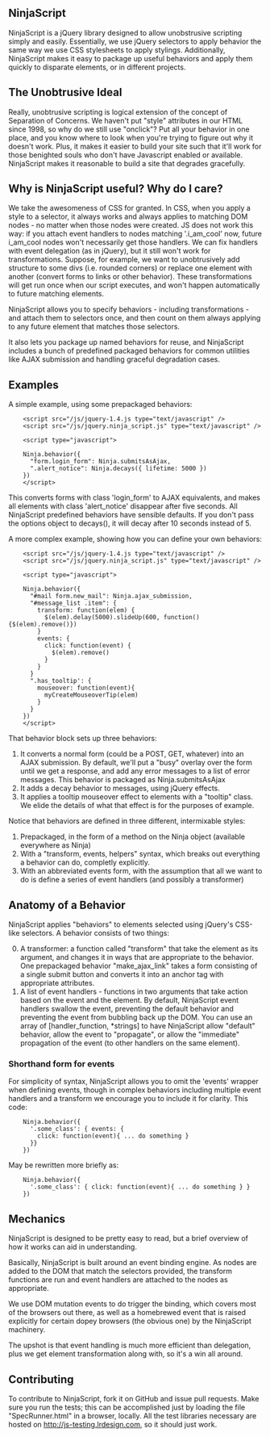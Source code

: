 ## NinjaScript
NinjaScript is a jQuery library designed to allow unobstrusive scripting simply
and easily.  Essentially, we use jQuery selectors to apply behavior the same
way we use CSS stylesheets to apply stylings.  Additionally, NinjaScript makes
it easy to package up useful behaviors and apply them quickly to disparate
elements, or in different projects.

## The Unobtrusive Ideal
Really, unobtrusive scripting is logical extension of the concept of Separation
of Concerns.  We haven't put "style" attributes in our HTML since 1998, so why
do we still use "onclick"?  Put all your behavior in one place, and you know
where to look when you're trying to figure out why it doesn't work.  Plus, it
makes it easier to build your site such that it'll work for those benighted
souls who don't have Javascript enabled or available.  NinjaScript makes it
reasonable to build a site that degrades gracefully.

## Why is NinjaScript useful?   Why do I care?

We take the awesomeness of CSS for granted.  In CSS, when you apply a style to
a selector, it always works and always applies to matching DOM nodes - no
matter when those nodes were created.   JS does not work this way: if you
attach event handlers to nodes matching '.i_am_cool' now, future i_am_cool
nodes won't necessarily get those handlers.  We can fix handlers with event
delegation (as in jQuery), but it still won't work for transformations.
Suppose, for example, we want to unobtrusively add structure to some divs (i.e.
rounded corners) or replace one element with another (convert forms to links or
other behavior).  These transformations will get run once when our script
executes, and won't happen automatically to future matching elements.

NinjaScript allows you to specify behaviors - including transformations - and
attach them to selectors once, and then count on them always applying to any
future element that matches those selectors.

It also lets you package up named behaviors for reuse, and NinjaScript includes
a bunch of predefined packaged behaviors for common utilities like AJAX
submission and handling graceful degradation cases.

## Examples

A simple example, using some prepackaged behaviors:

        <script src="/js/jquery-1.4.js type="text/javascript" />
        <script src="/js/jquery.ninja_script.js" type="text/javascript" />

        <script type="javascript">

        Ninja.behavior({
          "form.login_form": Ninja.submitsAsAjax,
          ".alert_notice": Ninja.decays({ lifetime: 5000 })
        })
        </script>

This converts forms with class 'login_form' to AJAX equivalents, and makes all
elements with class 'alert_notice' disappear after five seconds.  All
NinjaScript predefined behaviors have sensible defaults.  If you don't pass the
options object to decays(), it will decay after 10 seconds instead of 5.

A more complex example, showing how you can define your own behaviors:

        <script src="/js/jquery-1.4.js type="text/javascript" />
        <script src="/js/jquery.ninja_script.js" type="text/javascript" />

        <script type="javascript">

        Ninja.behavior({
          "#mail form.new_mail": Ninja.ajax_submission,
          "#message_list .item": {
            transform: function(elem) {
              $(elem).delay(5000).slideUp(600, function(){$(elem).remove()})
            }
            events: {
              click: function(event) {
                $(elem).remove()
              }
            }
          }
          ".has_tooltip': {
            mouseover: function(event){
              myCreateMouseoverTip(elem)
            }
          }
        })
        </script>

That behavior block sets up three behaviors:

1. It converts a normal form (could be a POST, GET, whatever) into an AJAX submission.  By default, we'll put a "busy" overlay over the form until we get a response, and add any error messages to a list of error messages.  This behavior is packaged as Ninja.submitsAsAjax
1. It adds a decay behavior to messages, using jQuery effects.
1. It applies a tooltip mouseover effect to elements with a "tooltip" class.  We elide the details of what that effect is for the purposes of example.

Notice that behaviors are defined in three different, intermixable styles:

1. Prepackaged, in the form of a method on the Ninja object (available everywhere as Ninja)
1. With a "transform, events, helpers" syntax, which breaks out everything a behavior can do, completly explicitly.
1. With an abbreviated events form, with the assumption that all we want to do is define a series of event handlers (and possibly a transformer)

## Anatomy of a Behavior

NinjaScript applies "behaviors" to elements selected using jQuery's CSS-like selectors.  A behavior consists of two things:

0. A transformer: a function called "transform" that take the element as its argument, and changes it in ways that are appropriate to the behavior.  One prepackaged behavior "make_ajax_link" takes a form consisting of a single submit button and converts it into an anchor tag with appropriate attributes.
0. A list of event handlers - functions in two arguments that take action based on the event and the element.  By default, NinjaScript event handlers swallow the event, preventing the default behavior and preventing the event from bubbling back up the DOM.  You can use an array of [handler_function, *strings] to have NinjaScript allow "default" behavior, allow the event to "propagate", or allow the "immediate" propagation of the event (to other handlers on the same element).

### Shorthand form for events

For simplicity of syntax,  NinjaScript allows you to omit the 'events' wrapper when defining events, though in complex behaviors including multiple event handlers and a transform we encourage you to include it for clarity.   This code:

        Ninja.behavior({
          '.some_class': { events: {
            click: function(event){ ... do something }
          }}
        })

May be rewritten more briefly as:

        Ninja.behavior({
          '.some_class': { click: function(event){ ... do something } }
        })

## Mechanics

NinjaScript is designed to be pretty easy to read, but a brief overview of how it works can aid in understanding.

Basically, NinjaScript is built around an event binding engine.  As nodes are added to the DOM that match the selectors provided, the transform functions are run and event handlers are attached to the nodes as appropriate.

We use DOM mutation events to do trigger the binding, which covers most of the browsers out there, as well as a homebrewed event that is raised explicitly for certain dopey browsers (the obvious one) by the NinjaScript machinery.

The upshot is that event handling is much more efficient than delegation, plus we get element transformation along with, so it's a win all around.

## Contributing

To contribute to NinjaScript, fork it on GitHub and issue pull requests.   Make sure you run the tests; this can be accomplished just by loading the
file "SpecRunner.html" in a browser, locally.  All the test libraries necessary are hosted on http://js-testing.lrdesign.com, so it should just
work.
